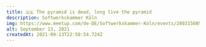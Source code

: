 ```yaml
---
title: 🇩🇪 The pyramid is dead, long live the pyramid
description: Softwerkskammer Köln
img: https://www.meetup.com/de-DE/Softwerkskammer-Koln/events/280315089/
alt: September 13, 2021
createdAt: 2021-09-13T22:50:54.724Z
---
```

